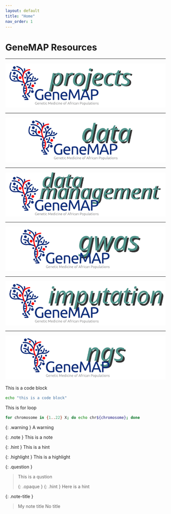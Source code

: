 ```yaml
---
layout: default
title: "Home"
nav_order: 1
---
```



# GeneMAP Resources

----

<p align="center"><a href="#"><img src="docs/assets/img/genemap-projects-2.svg"></a></p>

----

<p align="center"><a href="#"><img src="docs/assets/img/genemap-data-2.svg"></a></p>

----

<p align="center"><a href="#"><img src="docs/assets/img/genemap-datamanagement-2.svg"></a></p>

----

<p align="center"><a href="#"><img src="docs/assets/img/genemap-gwas-2.svg"></a></p>

----

<p align="center"><a href="#"><img src="docs/assets/img/genemap-imputation-2.svg"></a></p>

----

<p align="center"><a href="#"><img src="docs/assets/img/genemap-ngs-2.svg"></a></p>



This is a code block
```sh
echo "this is a code block"
```


This is for loop
```bash
for chromosome in {1..22} X; do echo chr${chromosome}; done
```



{: .warning }
A warning


{: .note }
This is a note


{: .hint }
This is a hint


{: .highlight }
This is a highlight

{: .question }
> This is a qustion
>
> {: .opaque }
> {: .hint }
> Here is a hint


{: .note-title }
> My note title
> No title
